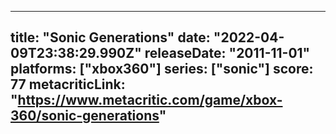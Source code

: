 
---
title: "Sonic Generations"
date: "2022-04-09T23:38:29.990Z"
releaseDate: "2011-11-01"
platforms: ["xbox360"]
series: ["sonic"]
score: 77
metacriticLink: "https://www.metacritic.com/game/xbox-360/sonic-generations"
---
